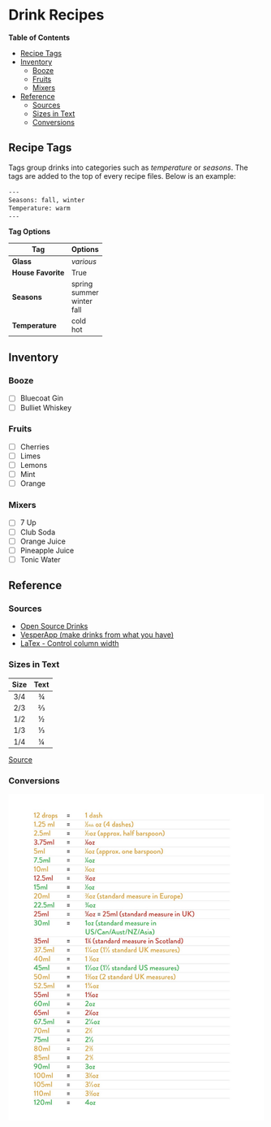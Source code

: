 # Drink Recipes

<!-- START doctoc generated TOC please keep comment here to allow auto update -->
<!-- DON'T EDIT THIS SECTION, INSTEAD RE-RUN doctoc TO UPDATE -->
__Table of Contents__

- [Recipe Tags](#recipe-tags)
- [Inventory](#inventory)
  - [Booze](#booze)
  - [Fruits](#fruits)
  - [Mixers](#mixers)
- [Reference](#reference)
  - [Sources](#sources)
  - [Sizes in Text](#sizes-in-text)
  - [Conversions](#conversions)

<!-- END doctoc generated TOC please keep comment here to allow auto update -->

## Recipe Tags

Tags group drinks into categories such as _temperature_ or _seasons_. The tags are added to the top of every recipe files. Below is an example:

```
---
Seasons: fall, winter
Temperature: warm
---
```

__Tag Options__

| Tag                | Options                            |
|--------------------|------------------------------------|
| __Glass__          | _various_                         |
| __House Favorite__ | True                               |
| __Seasons__        | spring<br>summer<br>winter<br>fall |
| __Temperature__    | cold<br>hot                        |


## Inventory

### Booze
- [ ] Bluecoat Gin
- [ ] Bulliet Whiskey

### Fruits
- [ ] Cherries
- [ ] Limes
- [ ] Lemons
- [ ] Mint
- [ ] Orange

### Mixers
- [ ] 7 Up
- [ ] Club Soda
- [ ] Orange Juice
- [ ] Pineapple Juice
- [ ] Tonic Water

## Reference 

### Sources

- [Open Source Drinks](https://github.com/alfg/opendrinks)
- [VesperApp (make drinks from what you have)](https://drinkrecipes.herokuapp.com/) 
- [LaTex - Control column width](https://texblog.org/2019/06/03/control-the-width-of-table-columns-tabular-in-latex/)

### Sizes in Text

|  Size  |  Text  |
|:------:|:------:|
| 3/4    | ¾      |
| 2/3    | ⅔      |
| 1/2    | ½      |
| 1/3    | ⅓      |
| 1/4    | ¼      |

[Source](https://en.wikipedia.org/wiki/Number_Forms)

### Conversions

![conversions](conversions.png)
